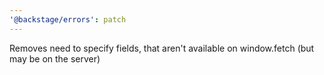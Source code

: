 ```yaml
---
'@backstage/errors': patch
---
```


Removes need to specify fields, that aren't available on window.fetch (but may be on the server)
